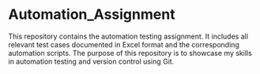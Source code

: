 # Automation_Assignment
This repository contains the automation testing assignment. It includes all relevant test cases documented in Excel format and the corresponding automation scripts. The purpose of this repository is to showcase my skills in automation testing and version control using Git.
